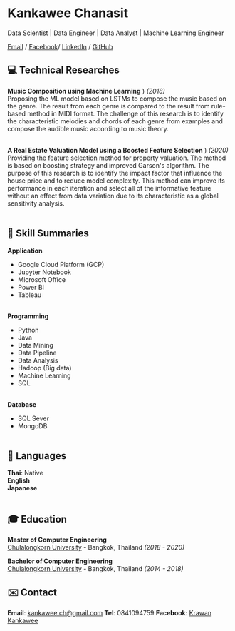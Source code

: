 # Kankawee Chanasit

Data Scientist | Data Engineer | Data Analyst | Machine Learning Engineer <br>

[Email](mailto:kankawee.ch@gmail.com) / [Facebook](https://www.facebook.com/k.kankawee)/ [LinkedIn](https://www.linkedin.com/in/kankawee-chanasit-a4b715194/) / [GitHub](https://github.com/Zosmex/)

## 💻 Technical Researches

**Music Composition using Machine Learning** ) _(2018)_ <br>
  Proposing the ML model based on LSTMs to compose the music based on the genre. The result from each genre is compared to the result from rule-based method in MIDI format. The challenge of this research is to identify the characteristic melodies and chords of each genre from examples and compose the audible music according to music theory.
  <br><br>
  
**A Real Estate Valuation Model using a Boosted Feature Selection** ) _(2020)_ <br>
  Providing the feature selection method for property valuation. The method is based on boosting strategy and improved Garson's algorithm. The purpose of this research is to identify the impact factor that influence the house price and to reduce model complexity. This method can improve its performance in each iteration and select all of the informative feature without an effect from data variation due to its characteristic as a global sensitivity analysis.
  <br><br>

## 📌 Skill Summaries

**Application** <br>
  - Google Cloud Platform (GCP)
  - Jupyter Notebook
  - Microsoft Office
  - Power BI
  - Tableau
  <br><br>

**Programming** <br>
  - Python
  - Java
  - Data Mining
  - Data Pipeline
  - Data Analysis
  - Hadoop (Big data)
  - Machine Learning 
  - SQL
  <br><br>
  
**Database** <br>
  - SQL Sever
  - MongoDB
  <br><br>

## 💬 Languages

**Thai**: Native <br>
**English** <br>
**Japanese**
<br><br>

## 🎓 Education

**Master of Computer Engineering** <br>
[Chulalongkorn University](https://www.chula.ac.th/) - Bangkok, Thailand _(2018 - 2020)_

**Bachelor of Computer Engineering** <br>
[Chulalongkorn University](https://www.chula.ac.th/) - Bangkok, Thailand _(2014 - 2018)_

## ✉️ Contact
**Email**: [kankawee.ch@gmail.com](mailto:kankawee.ch@gmail.com)
**Tel**: 0841094759
**Facebook**: [Krawan Kankawee](https://www.facebook.com/k.kankawee)
